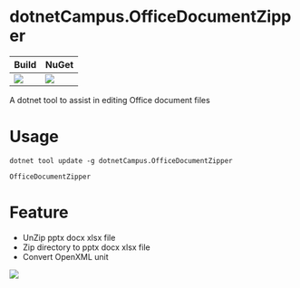 # dotnetCampus.OfficeDocumentZipper

| Build | NuGet |
|--|--|
|![](https://github.com/dotnet-campus/dotnetCampus.OfficeDocumentZipper/workflows/.NET%20Core/badge.svg)|[![](https://img.shields.io/nuget/v/dotnetCampus.OfficeDocumentZipper.svg)](https://www.nuget.org/packages/dotnetCampus.OfficeDocumentZipper)|

A dotnet tool to assist in editing Office document files

# Usage

```
dotnet tool update -g dotnetCampus.OfficeDocumentZipper

OfficeDocumentZipper
```

# Feature

- UnZip pptx docx xlsx file
- Zip directory to pptx docx xlsx file
- Convert OpenXML unit

![](https://user-images.githubusercontent.com/16054566/91013170-ddeba400-e619-11ea-9711-d56c28269d6e.png)
